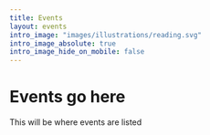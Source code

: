 ```yaml
---
title: Events
layout: events
intro_image: "images/illustrations/reading.svg"
intro_image_absolute: true
intro_image_hide_on_mobile: false
---
```


# Events go here

This will be where events are listed
